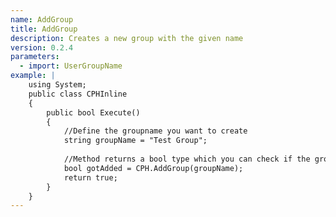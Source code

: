 ```yaml
---
name: AddGroup
title: AddGroup
description: Creates a new group with the given name
version: 0.2.4
parameters:
  - import: UserGroupName
example: |
    using System;
    public class CPHInline
    {
        public bool Execute()
        {
            //Define the groupname you want to create
            string groupName = "Test Group";
            
            //Method returns a bool type which you can check if the group was added
            bool gotAdded = CPH.AddGroup(groupName);
            return true;
        }
    }
---
```

